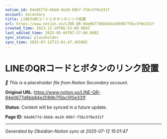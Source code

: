 ```yaml
---
notion_id: 94e0677d-6bb8-4e20-89b7-f5bc5f0e331f
account: Secondary
title: LINEのQRコードとボタンのリンク設置
url: https://www.notion.so/LINE-QR-94e0677d6bb84e2089b7f5bc5f0e331f
created_time: 2023-12-26T06:53:00.000Z
last_edited_time: 2025-05-04T07:57:00.000Z
sync_status: placeholder
sync_time: 2025-07-12T15:01:47.365085
---
```


# LINEのQRコードとボタンのリンク設置

*🔄 This is a placeholder file from Notion Secondary account.*

**Original URL**: https://www.notion.so/LINE-QR-94e0677d6bb84e2089b7f5bc5f0e331f

**Status**: Content will be synced in a future update.

**Page ID**: `94e0677d-6bb8-4e20-89b7-f5bc5f0e331f`

---

*Generated by Obsidian-Notion sync at 2025-07-12 15:01:47*
